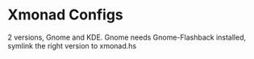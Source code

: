 # Xmonad Configs

2 versions, Gnome and KDE. Gnome needs Gnome-Flashback installed, symlink the right version to xmonad.hs


